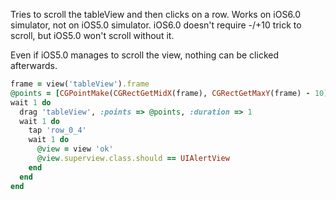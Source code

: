Tries to scroll the tableView and then clicks on a row.
Works on iOS6.0 simulator, not on iOS5.0 simulator.
iOS6.0 doesn't require -/+10 trick to scroll, but iOS5.0 won't scroll without it.

Even if iOS5.0 manages to scroll the view, nothing can be clicked afterwards.

```ruby
frame = view('tableView').frame
@points = [CGPointMake(CGRectGetMidX(frame), CGRectGetMaxY(frame) - 10), CGPointMake(CGRectGetMidX(frame), CGRectGetMinY(frame) + 10)]
wait 1 do
  drag 'tableView', :points => @points, :duration => 1
  wait 1 do
    tap 'row_0_4'
    wait 1 do
      @view = view 'ok'
      @view.superview.class.should == UIAlertView
    end
  end
end
```